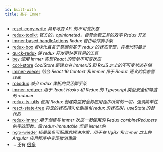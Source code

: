 ```yaml
---
id: built-with
title: 基于 Immer
---
```


<center>
<div data-ea-publisher="immerjs" data-ea-type="image" class="horizontal bordered"></div>
</center>

- [react-copy-write](https://github.com/aweary/react-copy-write) _具有可变 API 的不可变状态_
- [redux-toolkit](https://github.com/reduxjs/redux-toolkit) _官方的，opinionated，自带全套工具的效率 Redux 开发_
- [immer based handleActions](https://gist.github.com/kitze/fb65f527803a93fb2803ce79a792fff8) _Redux 自由动作脚手架_
- [redux-box](https://github.com/anish000kumar/redux-box) _模块化且易于掌握的基于 redux 的状态管理，样板代码最少_
- [quick-redux](https://github.com/jeffreyyoung/quick-redux) _使 redux 开发更快更容易的工具_
- [bey](https://github.com/jamiebuilds/bey) _使用 Immer 实现 React 的简单不可变状态_
- [cool-store](https://github.com/Maxvien/cool-store) _CoolStore 是建立在 ImmerJS 和 RxJS 之上的不可变状态存储_
- [immer-wieder](https://github.com/drcmda/immer-wieder#readme) _结合 React 16 Context 和 immer 用于 Redux 语义的状态管理库_
- [robodux](https://github.com/neurosnap/robodux) _减少 redux 样板的灵活脚手架_
- [immer-reducer](https://github.com/epeli/immer-reducer) _用于 React Hooks 和 Redux 的 Typescript 类型安全和简洁的 reducer_
- [redux-ts-utils](https://github.com/knpwrs/redux-ts-utils) _使用 Redux 创建类型安全的应用程序所需的一切，强调简单性_
- [react-state-tree](https://github.com/suchipi/react-state-tree) _将您的状态持久化到类似 redux 的状态树，useState 的替代品_
- [redux-immer](https://github.com/salvoravida/redux-immer) _用于创建与 immer 状态一起使用的 Redux combineReducers 的等效函数。像 redux-immutable 但是 immer的_
- [ngrx-wieder](https://github.com/nilsmehlhorn/ngrx-wieder) _轻量级但可配置的解决方案，用于在 NgRx 和 Immer 之上的 Angular 应用程序中实现撤消重做_
- ... 还有 [很多](https://www.npmjs.com/browse/depended/immer)
